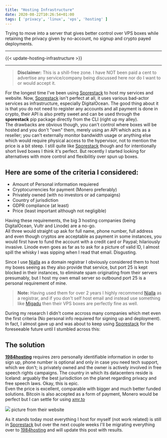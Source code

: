 ```yaml
---
title: "Hosting Infrastructure"
date: 2020-08-22T10:26:54+01:00
tags: [ 'privacy', 'linux', 'vps', 'hosting' ]
---
```

Trying to move into a server that gives better control over VPS boxes while retaining the privacy given by no-account, no signup and crypto payed deployments.

* * *

{{< update-hosting-infrastructure >}}

* * *

> **Disclaimer:** This is a shill-free zone. I have NOT been paid a cent to advertise any service/company being discussed here nor do I want to or would accept it.

For the longest time I've been using [Sporestack](https://sporestack.com) to host my services and website. Now, [Sporestack](https://sporestack.com) isn't perfect at all, it uses various bad-actor services as infrastructure, especially DigitalOcean. The good thing about it is that you do not need to register any accounts and all payment is done in crypto, their API is also pretty sweet and can be used through the **sporestack** pip package directly from the CLI (right up my alley).  
The drawbacks are obvious though, you can't control where boxes will be hosted and you don't "own" them, merely using an API which acts as a reseller; you can't externally monitor bandwidth usage or anything else which would require physical access to the hypervisor, not to mention the price is a bit steep. I still quite like [Sporestack](https://sporestack.com) though and for intentionally short lived boxes I think it's perfect. But recently I started looking for alternatives with more control and flexibilitiy over spun up boxes.

## Here are some of the criteria I considered:

* Amount of Personal information requiered
* Cryptocurrencies for payment (Monero preferably)
* Privately owned (with no investors or ad campaigns)
* Country of jurisdiction
* GDPR compliance (at least)
* Price (least important although not negligible)

Having these requirements, the big 3 hosting companies (being DigitalOcean, Vultr and Linode) are a no-go.  
All three would straight up ask for full name, phone number, full address and even though cryptos are acceptable as payment in some instances, you would first have to fund the account with a credit card or Paypal; hilariously invasive. Linode even goes as far as to ask for a picture of valid ID, I almost spill the whisky I was sipping when I read that email. Disgusting.

Since I use [Njalla](https://njal.la) as a domain registrar I obviously considered them to host my boxes seeing as they also provide that service, but port 25 is kept blocked in their instances, to eliminate spam originating from their servers presumably, but I host my own email server so outbound port 25 is a personal requirement of mine.

> **Note:** Having used them for over 2 years I highly recommend [Njalla](https://njal.la) as a registrar, and if you don't self host email and instead use something like [Migadu](https://migadu.com) then their VPS boxes are perfectly fine as well.

During my research I didn't come accross many companies which met even the first criteria (No personal info requiered for signing up and deployment). In fact, I almost gave up and was about to keep using [Sporestack](https://sporestack.com) for the foreseeable future until I stumbled across this:

## The solution

**[1984hosting](https://1984hosting.com)** requires zero personally identifiable information in order to sign up, phone number is optional and only in case you need tech support, which we don't; is privately owned and the owner is actively involved in free speech rights campaigns. The country in which its datacenters reside is Iceland: arguably the best jurisdiction on the planet regarding privacy and free speech laws. Okay, this is epic.  
Even the price is excellent, comparable with bigger and much better funded solutions. Bitcoin is also accepted as a form of payment, Monero would be perfect but I can settle for using [xmr.to](https://xmr.to)

![](/hosting-infrastructure/1.png) picture from their website

As it stands today most everything I host for myself (not work related) is still in [Sporestack](https://sporestack.com) but over the next couple weeks I'll be migrating everything over to [1984hosting](https://1984hosting.com) and will update this post with results.
